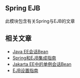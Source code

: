 ## Spring EJB

此模块包含有关Spring与EJB的文章

## 相关文章

+ [Java EE会话Bean](docs/JavaEE会话Bean.md)
+ [Spring和EJB集成指南](docs/Spring和EJB集成指南.md)
+ [Jakarta EE中的单例会话Bean](docs/JakartaEE中的单例会话Bean.md)
+ [EJB设置指南](docs/EJB设置指南.md)